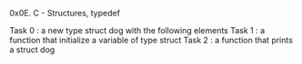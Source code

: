 0x0E. C - Structures, typedef

Task 0 :  a new type struct dog with the following elements
Task 1 :  a function that initialize a variable of type struct 
Task 2 :   a function that prints a struct dog	  
